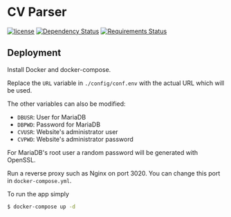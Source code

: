 # CV Parser

[![license](https://img.shields.io/github/license/hugo19941994/cv-parser.svg)](https://github.com/hugo19941994/cv-parser/blob/master/LICENSE.md)
[![Dependency Status](https://www.versioneye.com/user/projects/59d0142c15f0d722b55f203b/badge.svg?style=flat)](https://www.versioneye.com/user/projects/59d0142c15f0d722b55f203b)
[![Requirements Status](https://requires.io/github/hugo19941994/cv-parser/requirements.svg?branch=master)](https://requires.io/github/hugo19941994/cv-parser/requirements/?branch=master)

## Deployment

Install Docker and docker-compose.

Replace the `URL` variable in `./config/conf.env` with the actual URL which will be used.

The other variables can also be modified:
* `DBUSR`: User for MariaDB
* `DBPWD`: Password for MariaDB
* `CVUSR`: Website's administrator user
* `CVPWD`: Website's administrator password

For MariaDB's root user a random password will be generated with OpenSSL.

Run a reverse proxy such as Nginx on port 3020. You can change this port in `docker-compose.yml`.

To run the app simply

```bash
$ docker-compose up -d
```
